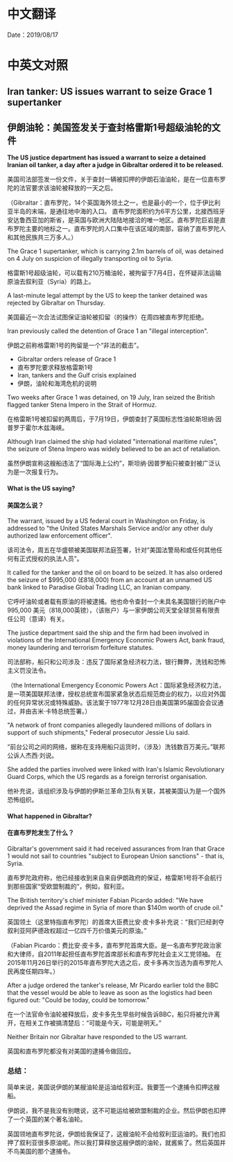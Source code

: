 # 中文翻译

Date：2019/08/17

# 中英文对照

## Iran tanker: US issues warrant to seize Grace 1 supertanker

## 伊朗油轮：美国签发关于查封格雷斯1号超级油轮的文件

<b>The US justice department has issued a warrant to seize a detained Iranian oil tanker, a day after a judge in Gibraltar ordered it to be released.</b>

美国司法部签发一份文件，关于查封一辆被扣押的伊朗石油油轮，是在一位直布罗陀的法官要求该油轮被释放的一天之后。

（Gibraltar：直布罗陀，14个英国海外领土之一，也是最小的一个，位于伊比利亚半岛的末端，是通往地中海的入口。 直布罗陀面积约为6平方公里，北接西班牙安达鲁西亚加的斯省，是英国与欧洲大陆陆地接洽的唯一地区。直布罗陀巨岩是直布罗陀主要的地标之一。直布罗陀的人口集中在该区域的南部，容纳了直布罗陀人和其他民族共三万多人。）

The Grace 1 supertanker, which is carrying 2.1m barrels of oil, was detained on 4 July on suspicion of illegally transporting oil to Syria.

格雷斯1号超级油轮，可以载有210万桶油轮，被拘留于7月4日，在怀疑非法运输原油去叙利亚（Syria）的路上。

A last-minute legal attempt by the US to keep the tanker detained was rejected by Gibraltar on Thursday.

美国最近一次合法试图保证油轮被扣留（的操作）在周四被直布罗陀拒绝。

Iran previously called the detention of Grace 1 an "illegal interception".

伊朗之前称格雷斯1号的拘留是一个“非法的截击”。

* Gibraltar orders release of Grace 1
* 直布罗陀要求释放格雷斯1号
* Iran, tankers and the Gulf crisis explained
* 伊朗，油轮和海湾危机的说明

Two weeks after Grace 1 was detained, on 19 July, Iran seized the British flagged tanker Stena Impero in the Strait of Hormuz.

在格雷斯1号被扣留的两周后，于7月19日，伊朗查封了英国标志性油轮斯坦纳·因普罗于霍尔木兹海峡。

Although Iran claimed the ship had violated "international maritime rules", the seizure of Stena Impero was widely believed to be an act of retaliation.

虽然伊朗宣称这艘船违法了“国际海上公约”，斯坦纳·因普罗船只被查封被广泛认为是一次报复行为。

#### What is the US saying?

#### 美国怎么说？

The warrant, issued by a US federal court in Washington on Friday, is addressed to "the United States Marshals Service and/or any other duly authorized law enforcement officer".

该司法令，周五在华盛顿被美国联邦法庭签署，针对“美国法警局和或任何其他任何有正式授权的执法人员”。

It called for the tanker and the oil on board to be seized. It has also ordered the seizure of $995,000 (£818,000) from an account at an unnamed US bank linked to Paradise Global Trading LLC, an Iranian company.

它呼吁油轮或者载有原油的将被逮捕。他也命令查封一个未具名美国银行的账户中 995,000 美元（818,000英镑），（该账户）与一家伊朗公司天堂全球贸易有限责任公司（意译）有关。

The justice department said the ship and the firm had been involved in violations of the International Emergency Economic Powers Act, bank fraud, money laundering and terrorism forfeiture statutes.

司法部称，船只和公司涉及：违反了国际紧急经济权力法，银行舞弊，洗钱和恐怖主义罚没法令。

（the International Emergency Economic Powers Act：国际紧急经济权力法，是一项美国联邦法律，授权总统宣布国家紧急状态后规范商业的权力，以应对外国的任何异常状况或特殊威胁。该法案于1977年12月28日由美国第95届国会会议通过，并由吉米·卡特总统签署。）

"A network of front companies allegedly laundered millions of dollars in support of such shipments," Federal prosecutor Jessie Liu said.

“前台公司之间的网络，据称在支持用船只运货时，（涉及）洗钱数百万美元。”联邦公诉人杰西·刘说。

She added the parties involved were linked with Iran's Islamic Revolutionary Guard Corps, which the US regards as a foreign terrorist organisation.

他补充说，该组织涉及与伊朗的伊斯兰革命卫队有关联，其被美国认为是一个国外恐怖组织。

#### What happened in Gibraltar?

#### 在直布罗陀发生了什么？

Gibraltar's government said it had received assurances from Iran that Grace 1 would not sail to countries "subject to European Union sanctions" - that is, Syria.

直布罗陀政府称，他已经接收到来自来自伊朗政府的保证，格雷斯1号将不会航行到那些国家“受欧盟制裁的”，例如，叙利亚。

The British territory's chief minister Fabian Picardo added: "We have deprived the Assad regime in Syria of more than $140m worth of crude oil."

英国领土（这里特指直布罗陀）的首席大臣费比安·皮卡多补充说：“我们已经剥夺叙利亚阿萨德政权超过一亿四千万价值美元的原油。”

（Fabian Picardo：费比安·皮卡多，直布罗陀首席大臣。是一名直布罗陀政治家和大律师，自2011年起担任直布罗陀首席部长和直布罗陀社会主义工党领袖。 在2015年11月26日举行的2015年直布罗陀大选之后，皮卡多再次当选为直布罗陀人民再度任期四年。）

After a judge ordered the tanker's release, Mr Picardo earlier told the BBC that the vessel would be able to leave as soon as the logistics had been figured out: "Could be today, could be tomorrow."

在一个法官命令油轮被释放后，皮卡多先生早些时候告诉BBC，船只将被允许离开，在相关工作被搞清楚后：“可能是今天，可能是明天。”

Neither Britain nor Gibraltar have responded to the US warrant.

英国和直布罗陀都没有对美国的逮捕令做回应。

### 总结：

简单来说，美国说伊朗的某艘油轮是运油给叙利亚。我要签一个逮捕令扣押这艘船。

伊朗说，我不是我没有别瞎说，这不可能运给被欧盟制裁的企业。然后伊朗也扣押了一个英国的某个著名油轮。

英国领地直布罗陀说，伊朗给我保证了，这艘油轮不会给叙利亚运油的。我们也扣押了叙利亚很多原油呢。所以我打算释放这艘伊朗的油轮，就酱紫了。然后英国并不鸟美国的那个逮捕令。